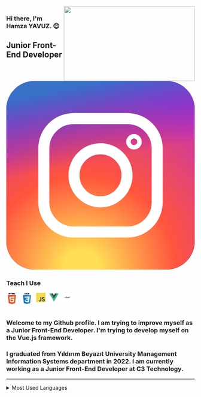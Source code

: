 <img src="[https://media.giphy.com/media/tlGD7PDy1w8fK/giphy.gif](https://media.giphy.com/media/OF0yOAufcWLfi/giphy.gif)" align="right" width="350" height="200">    

### Hi there, I'm Hamza YAVUZ.  :blush: 

## Junior Front-End Developer 
<br>
<svg xmlns="http://www.w3.org/2000/svg" xmlns:xlink="http://www.w3.org/1999/xlink"
aria-label="Instagram" role="img"
viewBox="0 0 512 512"><rect
width="512" height="512"
rx="15%"
id="b"/><use fill="url(#a)" xlink:href="#b"/><use fill="url(#c)" xlink:href="#b"/><radialGradient
id="a" cx=".4" cy="1" r="1"><stop offset=".1" stop-color="#fd5"/><stop offset=".5" stop-color="#ff543e"/><stop offset="1" stop-color="#c837ab"/></radialGradient><linearGradient
id="c" x2=".2" y2="1"><stop offset=".1" stop-color="#3771c8"/><stop offset=".5" stop-color="#60f" stop-opacity="0"/></linearGradient><g
fill="none" stroke="#fff" stroke-width="30"><rect width="308" height="308" x="102" y="102" rx="81"/><circle cx="256" cy="256" r="72"/><circle cx="347" cy="165" r="6"/></g></svg>
<br>

### Teach I Use
<div style="display:flex; justify-content:"space-between"">
<img src="https://raw.githubusercontent.com/github/explore/80688e429a7d4ef2fca1e82350fe8e3517d3494d/topics/html/html.png" width="30" height="30" style="margin-right:10px;">
<img src="https://raw.githubusercontent.com/github/explore/80688e429a7d4ef2fca1e82350fe8e3517d3494d/topics/css/css.png" width="30" height="30" style="margin-right:10px;">
<img src="https://raw.githubusercontent.com/github/explore/80688e429a7d4ef2fca1e82350fe8e3517d3494d/topics/javascript/javascript.png" width="25" height="25" style="margin-right:10px;">
<img src="https://raw.githubusercontent.com/github/explore/80688e429a7d4ef2fca1e82350fe8e3517d3494d/topics/vue/vue.png" width="25" height="25" style="margin-right:10px;">
<img src="https://raw.githubusercontent.com/github/explore/80688e429a7d4ef2fca1e82350fe8e3517d3494d/topics/jquery/jquery.png" width="25" height="25" style="margin-right:10px;">
  </div>
<br>

### Welcome to my Github profile. I am trying to improve myself as a Junior Front-End Developer. I'm trying to develop myself on the Vue.js framework.

### I graduated from Yıldırım Beyazıt University Management Information Systems department in 2022. I am currently working as a Junior Front-End Developer at C3 Technology.
<hr>

<details>
<summary> Most Used Languages</summary>
<img src="https://github-readme-stats.vercel.app/api/top-langs/?username=HamzaYavuz&theme=dark">
</details>
